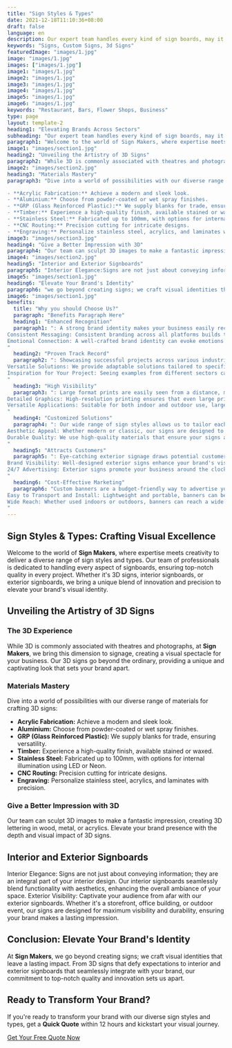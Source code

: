 ```yaml
---
title: "Sign Styles & Types"
date: 2021-12-18T11:10:36+08:00
draft: false
language: en
description: Our expert team handles every kind of sign boards, may it be a 3d sign, interior signboards, exterior signboards ensuring the top notch quality
keywords: "Signs, Custom Signs, 3d Signs"
featuredImage: "images/1.jpg"
image: "images/1.jpg"
images: ["images/1.jpg"]
image1: "images/1.jpg"
image2: "images/1.jpg"
image3: "images/1.jpg"
image4: "images/1.jpg"
image5: "images/1.jpg"
image6: "images/1.jpg"
keywords: "Restaurant, Bars, Flower Shops, Business"
type: page
layout: template-2
heading1: "Elevating Brands Across Sectors"
subheading: "Our expert team handles every kind of sign boards, may it be a 3d sign, interior signboards, exterior signboards ensuring the top notch quality"
paragraph1: "Welcome to the world of Sign Makers, where expertise meets creativity to deliver a diverse range of sign styles and types. Our team of professionals is dedicated to handling every aspect of signboards, ensuring top-notch quality in every project. Whether it's 3D signs, interior signboards, or exterior signboards, we bring a unique blend of innovation and precision to elevate your brand's visual identity."
image1: "images/section1.jpg"
heading2: "Unveiling the Artistry of 3D Signs"
paragraph2: "While 3D is commonly associated with theatres and photographs, at Sign Makers**, we bring this dimension to signage, creating a visual spectacle for your business. Our 3D signs go beyond the ordinary, providing a unique and captivating look that sets your brand apart."
image2: "images/section2.jpg"
heading3: "Materials Mastery"
paragraph3: "Dive into a world of possibilities with our diverse range of materials for crafting 3D signs:

- **Acrylic Fabrication:** Achieve a modern and sleek look.
- **Aluminium:** Choose from powder-coated or wet spray finishes.
- **GRP (Glass Reinforced Plastic):** We supply blanks for trade, ensuring versatility.
- **Timber:** Experience a high-quality finish, available stained or waxed.
- **Stainless Steel:** Fabricated up to 100mm, with options for internal illumination using LED or Neon.
- **CNC Routing:** Precision cutting for intricate designs.
- **Engraving:** Personalize stainless steel, acrylics, and laminates with precision."
image3: "images/section3.jpg"
heading4: "Give a Better Impression with 3D"
paragraph4: "Our team can sculpt 3D images to make a fantastic impression, creating 3D lettering in wood, metal, or acrylics. Elevate your brand presence with the depth and visual impact of 3D signs."
image4: "images/section2.jpg"
heading5: "Interior and Exterior Signboards"
paragraph5: "Interior Elegance:Signs are not just about conveying information; they are an integral part of your interior design. Our interior signboards seamlessly blend functionality with aesthetics, enhancing the overall ambiance of your space. Exterior Visibility: Captivate your audience from afar with our exterior signboards. Whether it's a storefront, office building, or outdoor event, our signs are designed for maximum visibility and durability, ensuring your brand makes a lasting impression."
image5: "images/section1.jpg"
heading6: "Elevate Your Brand's Identity"
paragraph6: "we go beyond creating signs; we craft visual identities that leave a lasting impact. From 3D signs that defy expectations to interior and exterior signboards that seamlessly integrate with your brand, our commitment to top-notch quality and innovation sets us apart."
image6: "images/section1.jpg"
benefits:
  title: "Why you should Choose Us?"
  paragraph: "Benefits Paragraph Here"
  heading1: "Enhanced Recognition"
  paragraph1: ": A strong brand identity makes your business easily recognizable, helping you stand out in a crowded market.
Consistent Messaging: Consistent branding across all platforms builds trust and loyalty among your customers.
Emotional Connection: A well-crafted brand identity can evoke emotions and create a deeper connection with your audience.
"
  heading2: "Proven Track Record"
  paragraph2: ": Showcasing successful projects across various industries demonstrates our experience and reliability.
Versatile Solutions: We provide adaptable solutions tailored to specific industry needs, ensuring your signage aligns perfectly with your business goals.
Inspiration for Your Project: Seeing examples from different sectors can inspire innovative ideas for your own signage needs.
"
  heading3: "High Visibility"
  paragraph3: ": Large format prints are easily seen from a distance, making them perfect for attracting attention in busy areas.
Detailed Graphics: High-resolution printing ensures that even large prints have crisp, clear details, enhancing your brand's image.
Versatile Applications: Suitable for both indoor and outdoor use, large format prints can be used for various purposes, from advertisements to decorative art.
"
  heading4: "Customized Solutions"
  paragraph4: ": Our wide range of sign styles allows us to tailor each sign to your specific brand needs and preferences.
Aesthetic Appeal: Whether modern or classic, our signs are designed to enhance your business's visual appeal and complement your overall brand aesthetic.
Durable Quality: We use high-quality materials that ensure your signs are durable and long-lasting, providing excellent value for your investment.
"
  heading5: "Attracts Customers"
  paragraph5: ": Eye-catching exterior signage draws potential customers into your business, increasing foot traffic and sales.
Brand Visibility: Well-designed exterior signs enhance your brand's visibility, making it easy for customers to find you.
24/7 Advertising: Exterior signs promote your business around the clock, providing continuous advertising without ongoing costs.
"
  heading6: "Cost-Effective Marketing"
  paragraph6: "Custom banners are a budget-friendly way to advertise your business, events, or promotions.
Easy to Transport and Install: Lightweight and portable, banners can be easily transported and set up, making them ideal for temporary displays or events.
Wide Reach: Whether used indoors or outdoors, banners can reach a wide audience, increasing brand awareness and engagement.
"
---
```


## Sign Styles & Types: Crafting Visual Excellence

Welcome to the world of **Sign Makers**, where expertise meets creativity to deliver a diverse range of sign styles and types. Our team of professionals is dedicated to handling every aspect of signboards, ensuring top-notch quality in every project. Whether it's 3D signs, interior signboards, or exterior signboards, we bring a unique blend of innovation and precision to elevate your brand's visual identity.

## Unveiling the Artistry of 3D Signs

### The 3D Experience
While 3D is commonly associated with theatres and photographs, at **Sign Makers**, we bring this dimension to signage, creating a visual spectacle for your business. Our 3D signs go beyond the ordinary, providing a unique and captivating look that sets your brand apart.

### Materials Mastery
Dive into a world of possibilities with our diverse range of materials for crafting 3D signs:

- **Acrylic Fabrication:** Achieve a modern and sleek look.
- **Aluminium:** Choose from powder-coated or wet spray finishes.
- **GRP (Glass Reinforced Plastic):** We supply blanks for trade, ensuring versatility.
- **Timber:** Experience a high-quality finish, available stained or waxed.
- **Stainless Steel:** Fabricated up to 100mm, with options for internal illumination using LED or Neon.
- **CNC Routing:** Precision cutting for intricate designs.
- **Engraving:** Personalize stainless steel, acrylics, and laminates with precision.

### Give a Better Impression with 3D
Our team can sculpt 3D images to make a fantastic impression, creating 3D lettering in wood, metal, or acrylics. Elevate your brand presence with the depth and visual impact of 3D signs.

## Interior and Exterior Signboards

Interior Elegance: 
Signs are not just about conveying information; they are an integral part of your interior design. Our interior signboards seamlessly blend functionality with aesthetics, enhancing the overall ambiance of your space.
Exterior Visibility:
Captivate your audience from afar with our exterior signboards. Whether it's a storefront, office building, or outdoor event, our signs are designed for maximum visibility and durability, ensuring your brand makes a lasting impression.

## Conclusion: Elevate Your Brand's Identity

At **Sign Makers**, we go beyond creating signs; we craft visual identities that leave a lasting impact. From 3D signs that defy expectations to interior and exterior signboards that seamlessly integrate with your brand, our commitment to top-notch quality and innovation sets us apart.

## Ready to Transform Your Brand?

If you're ready to transform your brand with our diverse sign styles and types, get a **Quick Quote** within 12 hours and kickstart your visual journey.

[Get Your Free Quote Now](/book-consultation/)

